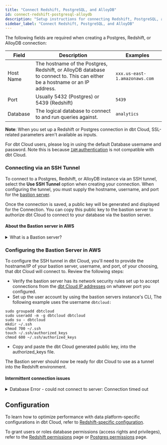 ```yaml
---
title: "Connect Redshift, PostgreSQL, and AlloyDB"
id: connect-redshift-postgresql-alloydb
description: "Setup instructions for connecting Redshift, PostgreSQL, and AlloyDBnpm to dbt Cloud"
sidebar_label: "Connect Redshift, PostgreSQL, and AlloyDB"
---
```


The following fields are required when creating a Postgres, Redshift, or AlloyDB connection:

| Field | Description | Examples |
| ----- | ----------- | -------- |
| Host Name | The hostname of the Postgres, Redshift, or AlloyDB database to connect to. This can either be a hostname or an IP address. | `xxx.us-east-1.amazonaws.com` |
| Port | Usually 5432 (Postgres) or 5439 (Redshift) | `5439` |
| Database | The logical database to connect to and run queries against. | `analytics` |

**Note**: When you set up a Redshift or Postgres connection in dbt Cloud, SSL-related parameters aren't available as inputs. 

<Lightbox src="/img/docs/dbt-cloud/cloud-configuring-dbt-cloud/postgres-redshift-connection.png" width="65%" width="70%" title="Configuring a Redshift connection"/>

For dbt Cloud users, please log in using the default Database username and password. Note this is because [`IAM` authentication](https://docs.aws.amazon.com/redshift/latest/mgmt/generating-user-credentials.html) is not compatible with dbt Cloud.

### Connecting via an SSH Tunnel

To connect to a Postgres, Redshift, or AlloyDB instance via an SSH tunnel, select the **Use SSH Tunnel** option when creating your connection. When configuring the tunnel, you must supply the hostname, username, and port for the [bastion server](#about-the-bastion-server-in-aws).

Once the connection is saved, a public key will be generated and displayed for the Connection. You can copy this public key to the bastion server to authorize dbt Cloud to connect to your database via the bastion server.

<Lightbox src="/img/docs/dbt-cloud/cloud-configuring-dbt-cloud/postgres-redshift-ssh-tunnel.png" width="65%" width="70%" title="A generated public key for a Redshift connection"/>

#### About the Bastion server in AWS

<details>
  <summary>What is a Bastion server?</summary>
  <div>
    <div>A bastion server in <a href="https://aws.amazon.com/blogs/security/how-to-record-ssh-sessions-established-through-a-bastion-host/">Amazon Web Services (AWS)</a> is a host that allows dbt Cloud to open an SSH connection. <br></br>
    
dbt Cloud only sends queries and doesn't transmit large data volumes. This means the bastion server can run on an AWS instance of any size, like a t2.small instance or t2.micro.<br></br><br></br>
    
Make sure the location of the instance is the same Virtual Private Cloud (VPC) as the Redshift instance, and configure the security group for the bastion server to ensure that it's able to connect to the warehouse port.
    </div>
  </div>
</details>


### Configuring the Bastion Server in AWS

To configure the SSH tunnel in dbt Cloud, you'll need to provide the hostname/IP of your bastion server, username, and port, of your choosing, that dbt Cloud will connect to. Review the following steps:

- Verify the bastion server has its network security rules set up to accept connections from the [dbt Cloud IP addresses](/docs/cloud/about-cloud/regions-ip-addresses) on whatever port you configured.
- Set up the user account by using the bastion servers instance's CLI, The following example uses the username `dbtcloud:`
    
```shell
sudo groupadd dbtcloud
sudo useradd -m -g dbtcloud dbtcloud
sudo su - dbtcloud
mkdir ~/.ssh
chmod 700 ~/.ssh
touch ~/.ssh/authorized_keys
chmod 600 ~/.ssh/authorized_keys
```  

- Copy and paste the dbt Cloud generated public key, into the authorized_keys file.

The Bastion server should now be ready for dbt Cloud to use as a tunnel into the Redshift environment.

#### Intermittent connection issues

<details>
  <summary>Database Error - could not connect to server: Connection timed out</summary>
  You will have the following components when you configure a connection to a database using an SSH tunnel: <br />
  - An Elastic Load Balancer (ELB) or Network Load Balancing (NLB) instance.<br />
  - A bastion host (or jump server) running the <code>sshd</code> process.<br />
  - A Database (such as Redshift cluster)<br /><br />

dbt Cloud establishes an SSH tunnel connection through the ELB or NLB to the <code>sshd</code> process. This is responsible for routing traffic to the database. When dbt initiates a job run, an SSH tunnel is created at the start of the run. If this SSH tunnel fails at any point, the job will also fail.<br />
  
  The most common causes of tunnel failures are:<br />
  - The SSH daemon terminates the session due to an idle timeout.<br />
  - The ELB or NLB terminates the connection when it's idle.<br />
  
dbt Cloud sets a value for its SSH tunnel called `ServerAliveInterval` and `ServerAliveCountMax` that polls the connection every 30 seconds and the underlying OS in our run "pods" will terminate the connection if the `sshd` process fails to respond after 300s. This will, in many cases, prevent an idle timeout entirely so long as the customer is not using ELB with a firewall-level idle timeout of less than 30 seconds. However, if the customer is using ELB and is using an Idle Connection Timeout of less than 30s, this will be insufficient to prevent tunnels from being terminated. <br />
  
Some versions of Linux used on bastion hosts use a version of `sshd` with additional idle timeout settings `ClientAliveCountMax`. This value sets the number of client alive messages that may be sent without `sshd` receiving any messages back from the client. If this threshold is reached while client alive messages are being sent, `sshd` will disconnect the client, terminating the session. The client-alive mechanism is helpful when the client or server needs to know when a connection has become inactive. The default value is 3.<br /><br />

`ClientAliveInterval`:<br />
This value sets a timeout interval in seconds after which if no data has been received from the client, `sshd` will send a message through the encrypted channel to request a response from the client. The default is 0, indicating that these messages will not be sent to the client.<br />

Using default values, tunnels could be terminated prematurely by `sshd`. To solve this problem, the `/etc/ssh/sshd_config` file on the bastion host can be configured with the following values:<br /><br />
- `ClientAliveCountMax` 10<br />
- `ClientAliveInterval` 30<br />
where `ClientAliveCountMax` should be set to a non-zero value and `ClientAliveInterval` should be a value less than the ELB or NLB idle timeout value.<br />

With these settings, unresponsive SSH clients will be disconnected after approximately 300 seconds, helping to prevent tunnel failures.
</details>


## Configuration

To learn how to optimize performance with data platform-specific configurations in dbt Cloud, refer to [Redshift-specific configuration](/reference/resource-configs/redshift-configs).

To grant users or roles database permissions (access rights and privileges), refer to the [Redshift permissions](/reference/database-permissions/redshift-permissions) page or [Postgres permissions](/reference/database-permissions/postgres-permissions) page.
